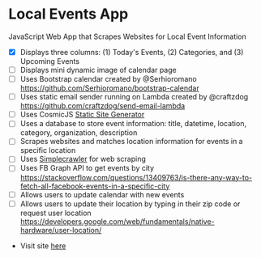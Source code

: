 # Local Events App
JavaScript Web App that Scrapes Websites for Local Event Information

- [X] Displays three columns: (1) Today's Events, (2) Categories, and (3) Upcoming Events
- [ ] Displays mini dynamic image of calendar page
- [ ] Uses Bootstrap calendar created by @Serhioromano https://github.com/Serhioromano/bootstrap-calendar
- [ ] Uses static email sender running on Lambda created by @craftzdog https://github.com/craftzdog/send-email-lambda
- [ ] Uses CosmicJS [Static Site Generator](https://github.com/cosmicjs/static-website)
- [ ] Uses a database to store event information: title, datetime, location, category, organization, description
- [ ] Scrapes websites and matches location information for events in a specific location
- [ ] Uses [Simplecrawler](https://github.com/simplecrawler/simplecrawler) for web scraping
- [ ] Uses FB Graph API to get events by city https://stackoverflow.com/questions/13409763/is-there-any-way-to-fetch-all-facebook-events-in-a-specific-city
- [ ] Allows users to update calendar with new events
- [ ] Allows users to update their location by typing in their zip code or request user location https://developers.google.com/web/fundamentals/native-hardware/user-location/

* Visit site [here](http://danstrong.tech/local-events-app/)
